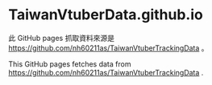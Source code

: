 # TaiwanVtuberData.github.io

此 GitHub pages 抓取資料來源是 https://github.com/nh60211as/TaiwanVtuberTrackingData 。

This GitHub pages fetches data from https://github.com/nh60211as/TaiwanVtuberTrackingData .
